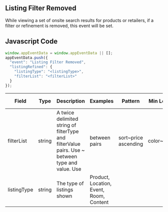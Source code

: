 ## Listing Filter Removed

While viewing a set of onsite search results for products or retailers, if a filter or refinement is removed, this event will be set.

## Javascript Code
```js
window.appEventData = window.appEventData || [];
appEventData.push({
  "event": "Listing Filter Removed",
  "listingRefined": {
    "listingType": "<listingType>",
    "filterList": "<filterList>"
  }
});
```

|Field|Type|Description|Examples|Pattern|Min Length|Max Length|Minimum|Maximum|Multiple Of|
| --- | --- | --- | --- | --- | --- | --- | --- | --- | --- |
|filterList|string|A twice delimited string of filterType and filterValue pairs.  Use ~ between type and value.  Use | between pairs|sort~price ascending|color~green|size~medium|||||||
|listingType|string|The type of listings shown|Product, Location, Event, Room, Content|||||||
